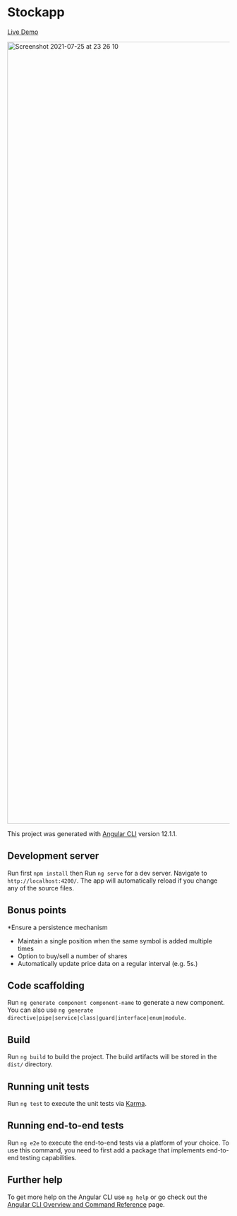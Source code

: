 # Stockapp

   [Live Demo](stock-trading-app.vercel.app)


<img width="1772" alt="Screenshot 2021-07-25 at 23 26 10" src="https://user-images.githubusercontent.com/16503306/126913969-00682174-0f09-41af-96c8-7ee46bfed507.png">



This project was generated with [Angular CLI](https://github.com/angular/angular-cli) version 12.1.1.

## Development server

Run first `npm install` then Run `ng serve` for a dev server. Navigate to `http://localhost:4200/`. The app will automatically reload if you change any of the source files.

## Bonus points

*Ensure a persistence mechanism 
*  Maintain a single position when the same symbol is added multiple times
* Option to buy/sell a number of shares 
* Automatically update price data on a regular interval (e.g. 5s.)


## Code scaffolding

Run `ng generate component component-name` to generate a new component. You can also use `ng generate directive|pipe|service|class|guard|interface|enum|module`.

## Build

Run `ng build` to build the project. The build artifacts will be stored in the `dist/` directory.

## Running unit tests

Run `ng test` to execute the unit tests via [Karma](https://karma-runner.github.io).

## Running end-to-end tests

Run `ng e2e` to execute the end-to-end tests via a platform of your choice. To use this command, you need to first add a package that implements end-to-end testing capabilities.

## Further help

To get more help on the Angular CLI use `ng help` or go check out the [Angular CLI Overview and Command Reference](https://angular.io/cli) page.

